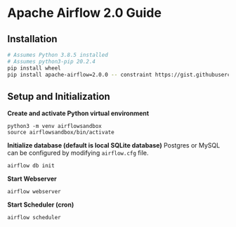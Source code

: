 # Apache Airflow 2.0 Guide
## Installation

```bash
# Assumes Python 3.8.5 installed
# Assumes python3-pip 20.2.4
pip install wheel
pip install apache-airflow=2.0.0 -- constraint https://gist.githubusercontent.com/cjtravis/8c9c136e3cd20e513c9c253a7275f8fc/raw/5da51f9fe99266562723fdfb3e11d3b6ac727711/constraint.txt
```


## Setup and Initialization
**Create and activate Python virtual environment**
```shell
python3 -m venv airflowsandbox
source airflowsandbox/bin/activate
```

**Initialize database (default is local SQLite database)**
Postgres or MySQL can be configured by modifying `airflow.cfg` file.
```shell
airflow db init
```

**Start Webserver**
```shell
airflow webserver 
```

**Start Scheduler (cron)**
```shell
airflow scheduler
```

